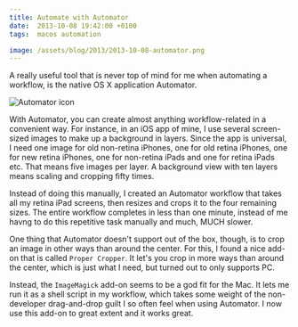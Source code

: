 ```yaml
---
title: Automate with Automator
date:  2013-10-08 19:42:00 +0100
tags:  macos automation

image: /assets/blog/2013/2013-10-08-automator.png
---
```


A really useful tool that is never top of mind for me when automating a workflow,
is the native OS X application Automator.

![Automator icon]({{page.image}})

With Automator, you can create almost anything workflow-related in a convenient
way. For instance, in an iOS app of mine, I use several screen-sized images to 
make up a background in layers. Since the app is universal, I need one image for 
old non-retina iPhones, one for old retina iPhones, one for new retina iPhones, 
one for non-retina iPads and one for retina iPads etc. That means five images per
layer. A background view with ten layers means scaling and cropping fifty times.

Instead of doing this manually, I created an Automator workflow that takes all my
retina iPad screens, then resizes and crops it to the four remaining sizes. The
entire workflow completes in less than one minute, instead of me havng to do this
repetitive task manually and much, MUCH slower.

One thing that Automator doesn't support out of the box, though, is to crop an
image in other ways than around the center. For this, I found a nice add-on that
is called `Proper Cropper`. It let's you crop in more ways than around the center,
which is just what I need, but turned out to only supports PC.

Instead, the `ImageMagick` add-on seems to be a god fit for the Mac. It lets me
run it as a shell script in my workflow, which takes some weight of the
non-developer drag-and-drop guilt I so often feel when using Automator. I now
use this add-on to great extent and it works great.
